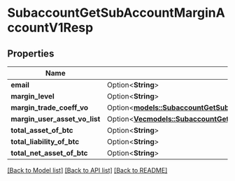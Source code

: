 # SubaccountGetSubAccountMarginAccountV1Resp

## Properties

Name | Type | Description | Notes
------------ | ------------- | ------------- | -------------
**email** | Option<**String**> |  | [optional]
**margin_level** | Option<**String**> |  | [optional]
**margin_trade_coeff_vo** | Option<[**models::SubaccountGetSubAccountMarginAccountV1RespMarginTradeCoeffVo**](SubaccountGetSubAccountMarginAccountV1Resp_marginTradeCoeffVo.md)> |  | [optional]
**margin_user_asset_vo_list** | Option<[**Vec<models::SubaccountGetManagedSubaccountMarginAssetV1RespUserAssetsInner>**](SubaccountGetManagedSubaccountMarginAssetV1Resp_userAssets_inner.md)> |  | [optional]
**total_asset_of_btc** | Option<**String**> |  | [optional]
**total_liability_of_btc** | Option<**String**> |  | [optional]
**total_net_asset_of_btc** | Option<**String**> |  | [optional]

[[Back to Model list]](../README.md#documentation-for-models) [[Back to API list]](../README.md#documentation-for-api-endpoints) [[Back to README]](../README.md)


